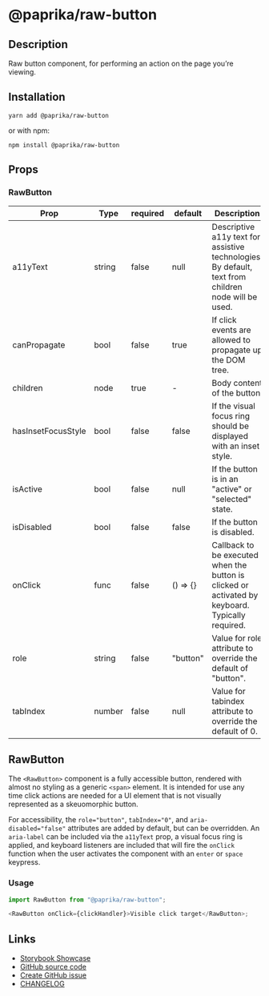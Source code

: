 <!-- start: Autogenerated - do not modify -->

# @paprika/raw-button

## Description

Raw button component, for performing an action on the page you’re viewing.

## Installation

```
yarn add @paprika/raw-button
```

or with npm:

```
npm install @paprika/raw-button
```

## Props

### RawButton

| Prop               | Type   | required | default  | Description                                                                                         |
| ------------------ | ------ | -------- | -------- | --------------------------------------------------------------------------------------------------- |
| a11yText           | string | false    | null     | Descriptive a11y text for assistive technologies. By default, text from children node will be used. |
| canPropagate       | bool   | false    | true     | If click events are allowed to propagate up the DOM tree.                                           |
| children           | node   | true     | -        | Body content of the button.                                                                         |
| hasInsetFocusStyle | bool   | false    | false    | If the visual focus ring should be displayed with an inset style.                                   |
| isActive           | bool   | false    | null     | If the button is in an "active" or "selected" state.                                                |
| isDisabled         | bool   | false    | false    | If the button is disabled.                                                                          |
| onClick            | func   | false    | () => {} | Callback to be executed when the button is clicked or activated by keyboard. Typically required.    |
| role               | string | false    | "button" | Value for role attribute to override the default of "button".                                       |
| tabIndex           | number | false    | null     | Value for tabindex attribute to override the default of 0.                                          |

<!-- end: Autogenerated - do not modify -->
<!-- content -->

## RawButton

The `<RawButton>` component is a fully accessible button, rendered with almost no styling as a generic `<span>` element. It is intended for use any time click actions are needed for a UI element that is not visually represented as a skeuomorphic button.

For accessibility, the `role="button"`, `tabIndex="0"`, and `aria-disabled="false"` attributes are added by default, but can be overridden. An `aria-label` can be included via the `a11yText` prop, a visual focus ring is applied, and keyboard listeners are included that will fire the `onClick` function when the user activates the component with an `enter` or `space` keypress.

### Usage

```js
import RawButton from "@paprika/raw-button";

<RawButton onClick={clickHandler}>Visible click target</RawButton>;
```

<!-- eoContent -->

## Links

- [Storybook Showcase](https://paprika.highbond.com/?path=/story/buttons-rawbutton--showcase)
- [GitHub source code](https://github.com/acl-services/paprika/tree/master/packages/RawButton/src)
- [Create GitHub issue](https://github.com/acl-services/paprika/issues/new?label=[]&title=@paprika/raw-button%20[help]:%20your%20short%20description&body=%0A%23%20Help%20wanted%0A%0A%23%23%20Please%20write%20your%20question.%0A*A%20clear%20and%20concise%20description%20of%20what%20the%20question%20is*%0A%0A%23%23%20Additional%20context%0A*Add%20any%20other%20context%20or%20screenshots%20about%20your%20question%20here.*%0A)
- [CHANGELOG](https://github.com/acl-services/paprika/tree/master/packages/RawButton/CHANGELOG.md)
